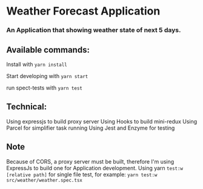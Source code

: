 # Weather Forecast Application

### An Application that showing weather state of next 5 days.

## Available commands:

Install with `yarn install`

Start developing with `yarn start`

run spect-tests with `yarn test`

## Technical:

Using expressjs to build proxy server
Using Hooks to build mini-redux
Using Parcel for simplifier task running
Using Jest and Enzyme for testing

## Note

Because of CORS, a proxy server must be built, therefore I'm using ExpressJs to build one for Application development.
Using yarn `test:w [relative path]` for single file test, for example: `yarn test:w src/weather/weather.spec.tsx`
